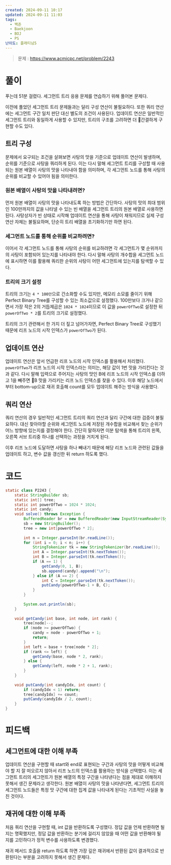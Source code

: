 ```yaml
---
created: 2024-09-11 10:17
updated: 2024-09-11 11:03
tags:
  - 백준
  - Baekjoon
  - BOJ
  - PS
난이도: 플래티넘5
---
```

> 문제 : https://www.acmicpc.net/problem/2243

# 풀이
푸는데 51분 걸렸다.
세그먼트 트리 응용 문제를 연습하기 위해 풀어본 문제다.

이전에 풀었던 세그먼트 트리 문제들과는 달리 구성 연산이 불필요하다.
또한 쿼리 연산에는 세그먼트 구간 일치 판단 대신 별도의 조건이 사용된다.
업데이트 연산은 일반적인 세그먼트 트리와 동일하게 사용할 수 있지만, 트리의 구조를 고려하면 더 간결하게 구현할 수도 있다.
## 트리 구성
문제에서 요구되는 조건을 살펴보면 사탕의 맛을 기준으로 업데이트 연산이 발생하며, 순위를 기준으로 사탕을 쿼리하게 된다.
이는 다시 말해 세그먼트 트리를 구성할 때 사용되는 원본 배열이 사탕의 맛을 나타내야 함을 의미하며, 각 세그먼트 노드를 통해 사탕의 순위를 비교할 수 있어야 됨을 의미한다.
### 원본 배열이 사탕의 맛을 나타내려면?
먼저 원본 배열이 사탕의 맛을 나타내도록 하는 방법은 간단하다.
사탕의 맛의 최대 범위인 100만까지의 값을 나타낼 수 있는 빈 배열을 세그먼트 트리의 원본 배열로 사용하면 된다.
사탕상자가 빈 상태로 시작해 업데이트 연산을 통해 사탕이 채워지므로 실제 구성 연산 자체는 불필요하며, 단순히 트리 배열을 초기화하기만 하면 된다.
### 세그먼트 노드를 통해 순위를 비교하려면?
이어서 각 세그먼트 노드를 통해 사탕의 순위를 비교하려면 각 세그먼트가 몇 순위까지의 사탕이 포함되어 있는지를 나타내야 한다.
다시 말해 사탕의 개수합을 세그먼트 노드에 표시하면 이를 활용해 쿼리한 순위의 사탕이 어떤 세그먼트에 있는지를 탐색할 수 있다.
### 트리의 크기 설정
트리의 크기는 `4 * 100만`으로 간소화할 수도 있지만, 메모리 소모를 줄이기 위해 Perfect Binary Tree를 구성할 수 있는 최소값으로 설정했다.
100만보다 크거나 같으면서 가장 작은 2의 거듭제곱은 `1024 * 1024`이므로 이 값을 `powerOfTwo`로 설정한 뒤 `powerOfTwo * 2`를 트리의 크기로 설정했다.

트리의 크기 관련해서 한 가지 더 짚고 넘어가자면, Perfect Binary Tree로 구성했기 때문에 리프 노드의 시작 인덱스가 `powerOfTwo`가 된다.
## 업데이트 연산
업데이트 연산은 앞서 언급한 리프 노드의 시작 인덱스를 활용해서 처리했다.
`powerOfTwo`가 리프 노드의 시작 인덱스라는 의미는, 해당 값이 1번 맛을 가리킨다는 것과 같다.
다시 말해 입력으로 주어지는 사탕의 맛인 B에 리프 노드의 시작 인덱스를 더하고 1을 빼주면 B 맛을 가리키는 리프 노드 인덱스를 찾을 수 있다.
이후 해당 노드에서부터 bottom-up으로 재귀 호출해 count를 모두 업데이트 해주는 방식을 사용했다.
## 쿼리 연산
쿼리 연산의 경우 일반적인 세그먼트 트리의 쿼리 연산과 달리 구간에 대한 검증이 불필요하다.
대신 찾아야할 순위와 세그먼트 노드에 저장된 개수합을 비교해서 찾는 순위가 어느 방향에 있는지를 결정해야 한다.
간단히 말하자면 이분 탐색을 통해 트리의 왼쪽, 오른쪽 서브 트리중 하나를 선택하는 과정을 거치게 된다.

이후 리프 노드에 도달하면 사탕을 하나 빼내기 때문에 해당 리프 노드와 관련된 값들을 업데이트 하고, 변수 값을 갱신한 뒤 return 하도록 했다.
# 코드
```java
static class P2243 {  
    static StringBuilder sb;  
    static int[] tree;  
    static int powerOfTwo = 1024 * 1024;  
    static int candy;  
    void solve() throws Exception {  
        BufferedReader br = new BufferedReader(new InputStreamReader(System.in));  
        sb = new StringBuilder();  
        tree = new int[powerOfTwo * 2];  
  
        int n = Integer.parseInt(br.readLine());  
        for (int i = 0; i < n; i++) {  
            StringTokenizer tk = new StringTokenizer(br.readLine());  
            int A = Integer.parseInt(tk.nextToken());  
            int B = Integer.parseInt(tk.nextToken());  
            if (A == 1) {  
                getCandy(0, 1, B);  
                sb.append(candy).append("\n");  
            } else if (A == 2) {  
                int C = Integer.parseInt(tk.nextToken());  
                putCandy(powerOfTwo-1 + B, C);  
            }  
        }  
  
        System.out.println(sb);  
    }  
  
    void getCandy(int base, int node, int rank) {  
		tree[node]--;
        if (node >= powerOfTwo) {  
            candy = node - powerOfTwo + 1;  
            return;  
        }  
        int left = base + tree[node * 2];  
        if (rank <= left) {  
            getCandy(base, node * 2, rank);  
        } else {  
            getCandy(left, node * 2 + 1, rank);  
        }  
    }  
  
    void putCandy(int candyIdx, int count) {  
        if (candyIdx < 1) return;  
        tree[candyIdx] += count;  
        putCandy(candyIdx / 2, count);  
    }  
}
```
# 피드백
## 세그먼트에 대한 이해 부족
업데이트 연산을 구현할 때 start와 end로 표현되는 구간과 사탕의 맛을 어떻게 비교해야 할 지 잘 떠오르지 않아서 리프 노드의 인덱스를 활용하는 방식을 선택했다.
이는 세그먼트 트리의 세그먼트가 원본 배열의 특정 구간을 나타낸다는 점을 제대로 이해하지 못해서 생긴 문제라고 생각한다.
원본 배열이 사탕의 맛을 나타낸다면, 세그먼트 트리의 세그먼트 노드들은 특정 맛 구간에 대한 집계 값을 나타내게 된다는 기초적인 사실을 놓친 것이다.
## 재귀에 대한 이해 부족
처음 쿼리 연산을 구현할 때, int 값을 반환하도록 구성했다.
정답 값을 언제 반환하면 될 지는 명확했지만, 정답 값을 반환하는 분기에 걸리지 않았을 때 어떤 값을 반환해야 될 지를 고민하다가 정적 변수를 사용하도록 변경했다.

재귀 메서드 호출을 return 하도록 하면 가장 깊은 재귀에서 반환된 값이 결과적으로 반환된다는 부분을 고려하지 못해서 생긴 문제다.